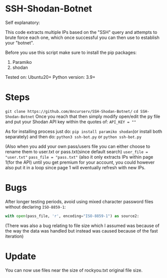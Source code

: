 # SSH-Shodan-Botnet
Self explanatory:

This code extracts multiple IPs based on the "SSH" query and attempts to brute force each one, which once successful you can then use to establish your "botnet".

Before you use this script make sure to install the pip packages:
1. Paramiko
2. shodan

Tested on:
Ubuntu20+
Python version: 3.9+

# Steps

```git clone https://github.com/Ancurserv/SSH-Shodan-Botnet/```
```cd SSH-Shodan-Botnet```
Once you reach that then simply modify open/edit the py file and put your Shodan API key within the quotes of:
```API_KEY = ""```

As for installing process just do:
```pip install paramiko shodan```(or install both separately) and then do:
```python3 ssh-bot.py``` or ```python ssh-bot.py```

(Also when you add your own pass/users file you can either choose to rename them to user.txt or pass.txt(since default search)
```user_file = "user.txt"```
```pass_file = "pass.txt"```
(also it only extracts IPs within page 1(for the API) until you get premium for your account, you could however also put it in a loop since page 1 will eventually refresh with new IPs.


# Bugs
After longer testing periods, avoid using mixed character password files without declaring ```ISO-8859-1```:
```python
with open(pass_file, 'r', encoding="ISO-8859-1") as source2:
```
(There was also a bug relating to file size which I assumed was because of the way the data was handled but instead was caused because of the fast iteration)

# Update
You can now use files near the size of rockyou.txt original file size.
